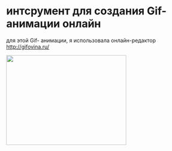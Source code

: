 # интсрумент для создания Gif-анимации онлайн

для этой Gif- анимации, я использовала онлайн-редактор http://gifovina.ru/

<a href="http://gifovina.ru/-/guR0CR6rBaau7d26DocD19eJ"><img src="http://gifovina.ru/gif/f7b9096960c798b26c4463a2bda38ab5" width="320" height="240" /></a>
